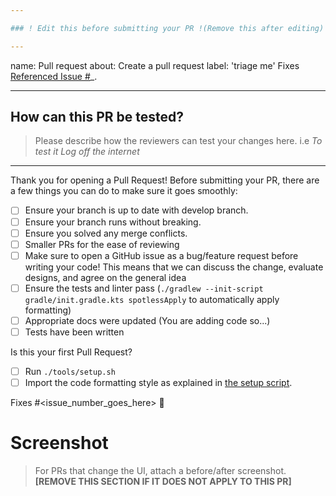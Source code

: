 ```yaml
---

### ! Edit this before submitting your PR !(Remove this after editing)

---
```

name: Pull request
about: Create a pull request
label: 'triage me'
Fixes [Referenced Issue #](https://github.com/droidconKE/chai/issues)_.


---

## How can this PR be tested?

> Please describe how the reviewers can test your changes here. i.e _To test it Log
> off the internet_

---

Thank you for opening a Pull Request!
Before submitting your PR, there are a few things you can do to make sure it goes smoothly:

- [ ] Ensure your branch is up to date with develop branch.
- [ ] Ensure your branch runs without breaking.
- [ ] Ensure you solved any merge conflicts.
- [ ] Smaller PRs for the ease of reviewing
- [ ] Make sure to open a GitHub issue as a bug/feature request before writing your code! This means
  that we can discuss the change, evaluate designs, and agree on the general idea
- [ ] Ensure the tests and linter
  pass (`./gradlew --init-script gradle/init.gradle.kts spotlessApply` to automatically apply
  formatting)
- [ ] Appropriate docs were updated (You are adding code so...)
- [ ] Tests have been written

Is this your first Pull Request?

- [ ] Run `./tools/setup.sh`
- [ ] Import the code formatting style as explained in [the setup script](/tools/setup.sh#L40).

Fixes #<issue_number_goes_here> 🦕

# Screenshot

> For PRs that change the UI, attach a before/after screenshot.
> **[REMOVE THIS SECTION IF IT DOES NOT APPLY TO THIS PR]**

![]()